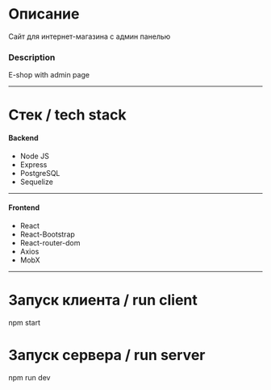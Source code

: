# Описание
Сайт для интернет-магазина с админ панелью
### Description
E-shop with admin page

---
# Стек / tech stack

#### Backend
* Node JS
* Express
* PostgreSQL
* Sequelize
---
#### Frontend
* React
* React-Bootstrap
* React-router-dom
* Axios
* MobX

---
# Запуск клиента / run client
npm start
# Запуск сервера / run server
npm run dev
